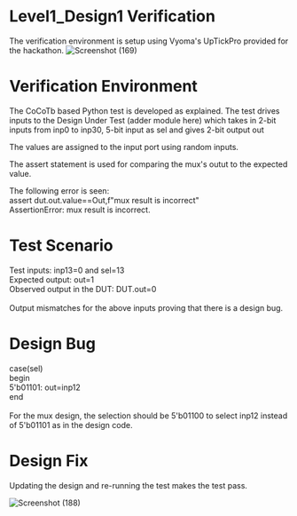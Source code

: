 # Level1_Design1 Verification
The verification environment is setup using Vyoma's UpTickPro provided for the hackathon.
![Screenshot (169)](https://user-images.githubusercontent.com/109639328/181598210-7c2f25d2-bfab-4882-91bb-725c76d53ecd.png)

# Verification Environment
The CoCoTb based Python test is developed as explained. The test drives inputs to the Design Under Test (adder module here) which takes in 2-bit inputs from inp0 to inp30, 5-bit input as sel and gives 2-bit output out

The values are assigned to the input port using random inputs.

The assert statement is used for comparing the mux's outut to the expected value.

The following error is seen:\
assert dut.out.value==Out,f"mux result is incorrect"\
AssertionError: mux result is incorrect.

# Test Scenario
Test inputs: inp13=0 and sel=13\
Expected output: out=1\
Observed output in the DUT: DUT.out=0\
\
Output mismatches for the above inputs proving that there is a design bug.

# Design Bug

case(sel)\
   begin \
   5'b01101: out=inp12\
   end \
   \
For the mux design, the selection should be 5'b01100 to select inp12 instead of 5'b01101 as in the design code.

# Design Fix

Updating the design and re-running the test makes the test pass.

![Screenshot (188)](https://user-images.githubusercontent.com/109639328/182080315-6e446c42-3771-4004-9883-54a18db410b4.png)
